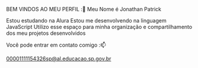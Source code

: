  BEM VINDOS AO MEU PERFIL :🥀
 Meu Nome é Jonathan Patrick

 Estou estudando na Alura
 Estou me desenvolvendo na linguagem JavaScript
 Utilizo esse espaço para minha organização e compartilhamento dos meu projetos desenvolvidos

 Você pode entrar em contato comigo :📫

00001111154326sp@al.educacao.sp.gov.br

